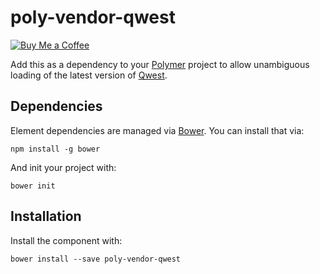 # poly-vendor-qwest

[![Buy Me a Coffee](http://static.tonybogdanov.com/github/coffee.svg)](http://ko-fi.co/1236KUKJNC96B)

Add this as a dependency to your [Polymer](https://polymer-project.org) project to allow unambiguous loading of the latest version of [Qwest](https://github.com/pyrsmk/qwest).

## Dependencies

Element dependencies are managed via [Bower](http://bower.io/). You can
install that via:

    npm install -g bower

And init your project with:

    bower init

## Installation

Install the component with:

    bower install --save poly-vendor-qwest